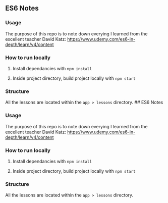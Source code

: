 ## ES6 Notes

### Usage

The purpose of this repo is to note down everying I learned from the excellent teacher David Katz:
https://www.udemy.com/es6-in-depth/learn/v4/content

### How to run locally

1. Install dependancies with `npm install`

2. Inside project directory, build project locally with `npm start`


### Structure

All the lessons are located within the `app > lessons` directory. ## ES6 Notes

### Usage

The purpose of this repo is to note down everying I learned from the excellent teacher David Katz:
https://www.udemy.com/es6-in-depth/learn/v4/content

### How to run locally

1. Install dependancies with `npm install`

2. Inside project directory, build project locally with `npm start`


### Structure

All the lessons are located within the `app > lessons` directory. 